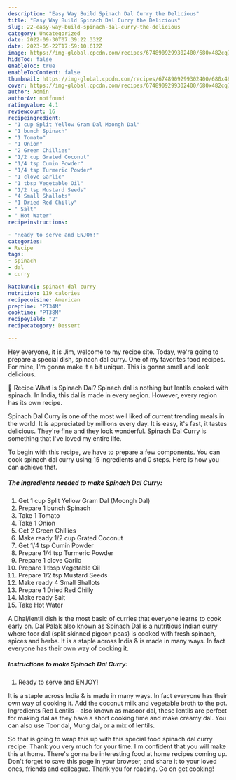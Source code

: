 ```yaml
---
description: "Easy Way Build Spinach Dal Curry the Delicious"
title: "Easy Way Build Spinach Dal Curry the Delicious"
slug: 22-easy-way-build-spinach-dal-curry-the-delicious
category: Uncategorized
date: 2022-09-30T07:39:22.332Z
date: 2023-05-22T17:59:10.612Z
image: https://img-global.cpcdn.com/recipes/6748909299302400/680x482cq70/spinach-dal-curry-recipe-main-photo.jpg
hideToc: false
enableToc: true
enableTocContent: false
thumbnail: https://img-global.cpcdn.com/recipes/6748909299302400/680x482cq70/spinach-dal-curry-recipe-main-photo.jpg
cover: https://img-global.cpcdn.com/recipes/6748909299302400/680x482cq70/spinach-dal-curry-recipe-main-photo.jpg
author: Admin
authorAv: notfound
ratingvalue: 4.1
reviewcount: 16
recipeingredient:
- "1 cup Split Yellow Gram Dal Moongh Dal"
- "1 bunch Spinach"
- "1 Tomato"
- "1 Onion"
- "2 Green Chillies"
- "1/2 cup Grated Coconut"
- "1/4 tsp Cumin Powder"
- "1/4 tsp Turmeric Powder"
- "1 clove Garlic"
- "1 tbsp Vegetable Oil"
- "1/2 tsp Mustard Seeds"
- "4 Small Shallots"
- "1 Dried Red Chilly"
- " Salt"
- " Hot Water"
recipeinstructions:

- "Ready to serve and ENJOY!"
categories:
- Recipe
tags:
- spinach
- dal
- curry

katakunci: spinach dal curry 
nutrition: 119 calories
recipecuisine: American
preptime: "PT34M"
cooktime: "PT38M"
recipeyield: "2"
recipecategory: Dessert

---
```



Hey everyone, it is Jim, welcome to my recipe site. Today, we're going to prepare a special dish, spinach dal curry. One of my favorites food recipes. For mine, I'm gonna make it a bit unique. This is gonna smell and look delicious.

📖 Recipe What is Spinach Dal? Spinach dal is nothing but lentils cooked with spinach. In India, this dal is made in every region. However, every region has its own recipe.

Spinach Dal Curry is one of the most well liked of current trending meals in the world. It is appreciated by millions every day. It is easy, it's fast, it tastes delicious. They're fine and they look wonderful. Spinach Dal Curry is something that I've loved my entire life.


To begin with this recipe, we have to prepare a few components. You can cook spinach dal curry using 15 ingredients and 0 steps. Here is how you can achieve that.

<!--inarticleads1-->

##### The ingredients needed to make Spinach Dal Curry:

1. Get 1 cup Split Yellow Gram Dal (Moongh Dal)
1. Prepare 1 bunch Spinach
1. Take 1 Tomato
1. Take 1 Onion
1. Get 2 Green Chillies
1. Make ready 1/2 cup Grated Coconut
1. Get 1/4 tsp Cumin Powder
1. Prepare 1/4 tsp Turmeric Powder
1. Prepare 1 clove Garlic
1. Prepare 1 tbsp Vegetable Oil
1. Prepare 1/2 tsp Mustard Seeds
1. Make ready 4 Small Shallots
1. Prepare 1 Dried Red Chilly
1. Make ready  Salt
1. Take  Hot Water


A Dhal/lentil dish is the most basic of curries that everyone learns to cook early on. Dal Palak also known as Spinach Dal is a nutritious Indian curry where toor dal (split skinned pigeon peas) is cooked with fresh spinach, spices and herbs. It is a staple across India &amp; is made in many ways. In fact everyone has their own way of cooking it. 

<!--inarticleads2-->

##### Instructions to make Spinach Dal Curry:


1. Ready to serve and ENJOY!

It is a staple across India &amp; is made in many ways. In fact everyone has their own way of cooking it. Add the coconut milk and vegetable broth to the pot. Ingredients Red Lentils - also known as masoor dal, these lentils are perfect for making dal as they have a short cooking time and make creamy dal. You can also use Toor dal, Mung dal, or a mix of lentils. 

So that is going to wrap this up with this special food spinach dal curry recipe. Thank you very much for your time. I'm confident that you will make this at home. There's gonna be interesting food at home recipes coming up. Don't forget to save this page in your browser, and share it to your loved ones, friends and colleague. Thank you for reading. Go on get cooking!
